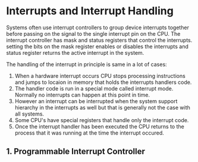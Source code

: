 # Interrupts and Interrupt Handling 

Systems often use interrupt controllers to group device interrupts together before passing on the
signal to the single interrupt pin on the CPU. The interrupt controller has mask and status
registers that control the interrupts. setting the bits on the mask register enables or disables the
interrupts and status register returns the active interrupt in the system. 

The handling of the interrupt in principle is same in a lot of cases: 

1. When a hardware interrupt occurs CPU stops processing instructions and jumps to locaion in memory
   that holds the interrupts handlers code. 
2. The handler code is run in a special mode called interrupt mode. Normally no interrupts can
   happen at this point in time.
3. However an interrupt can be interrupted when the system support hierarchy in the interrupts as
   well but that is generally not the case with all systems. 
4. Some CPU's have special registers that handle only the interrupt code. 
5. Once the interrupt handler has been executed the CPU returns to the process that it was running
   at the time the interrupt occured. 

## 1. Programmable Interrupt Controller 


